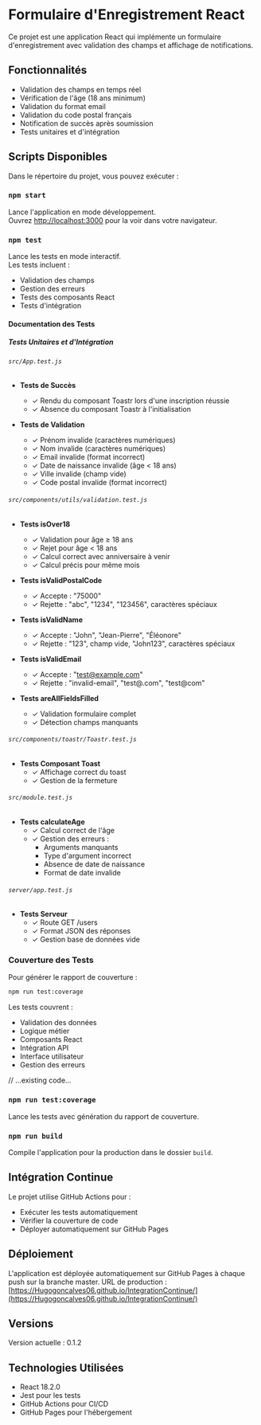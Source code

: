 # Formulaire d'Enregistrement React

Ce projet est une application React qui implémente un formulaire d'enregistrement avec validation des champs et affichage de notifications.

## Fonctionnalités

- Validation des champs en temps réel
- Vérification de l'âge (18 ans minimum)
- Validation du format email
- Validation du code postal français
- Notification de succès après soumission
- Tests unitaires et d'intégration

## Scripts Disponibles

Dans le répertoire du projet, vous pouvez exécuter :

### `npm start`

Lance l'application en mode développement.\
Ouvrez [http://localhost:3000](http://localhost:3000) pour la voir dans votre navigateur.

### `npm test`

Lance les tests en mode interactif.\
Les tests incluent :
- Validation des champs
- Gestion des erreurs
- Tests des composants React
- Tests d'intégration

#### Documentation des Tests

##### Tests Unitaires et d'Intégration

###### `src/App.test.js`
- **Tests de Succès**
  - ✓ Rendu du composant Toastr lors d'une inscription réussie
  - ✓ Absence du composant Toastr à l'initialisation

- **Tests de Validation**
  - ✓ Prénom invalide (caractères numériques)
  - ✓ Nom invalide (caractères numériques)
  - ✓ Email invalide (format incorrect)
  - ✓ Date de naissance invalide (âge < 18 ans)
  - ✓ Ville invalide (champ vide)
  - ✓ Code postal invalide (format incorrect)

###### `src/components/utils/validation.test.js`
- **Tests isOver18**
  - ✓ Validation pour âge ≥ 18 ans
  - ✓ Rejet pour âge < 18 ans
  - ✓ Calcul correct avec anniversaire à venir
  - ✓ Calcul précis pour même mois

- **Tests isValidPostalCode**
  - ✓ Accepte : "75000"
  - ✓ Rejette : "abc", "1234", "123456", caractères spéciaux

- **Tests isValidName**
  - ✓ Accepte : "John", "Jean-Pierre", "Éléonore"
  - ✓ Rejette : "123", champ vide, "John123", caractères spéciaux

- **Tests isValidEmail**
  - ✓ Accepte : "test@example.com"
  - ✓ Rejette : "invalid-email", "test@.com", "test@com"

- **Tests areAllFieldsFilled**
  - ✓ Validation formulaire complet
  - ✓ Détection champs manquants

###### `src/components/toastr/Toastr.test.js`
- **Tests Composant Toast**
  - ✓ Affichage correct du toast
  - ✓ Gestion de la fermeture

###### `src/module.test.js`
- **Tests calculateAge**
  - ✓ Calcul correct de l'âge
  - ✓ Gestion des erreurs :
    - Arguments manquants
    - Type d'argument incorrect
    - Absence de date de naissance
    - Format de date invalide

###### `server/app.test.js`
- **Tests Serveur**
  - ✓ Route GET /users
  - ✓ Format JSON des réponses
  - ✓ Gestion base de données vide

### Couverture des Tests

Pour générer le rapport de couverture :
```bash
npm run test:coverage
```

Les tests couvrent :
- Validation des données
- Logique métier
- Composants React
- Intégration API
- Interface utilisateur
- Gestion des erreurs

// ...existing code...
### `npm run test:coverage`

Lance les tests avec génération du rapport de couverture.

### `npm run build`

Compile l'application pour la production dans le dossier `build`.

## Intégration Continue

Le projet utilise GitHub Actions pour :
- Exécuter les tests automatiquement
- Vérifier la couverture de code
- Déployer automatiquement sur GitHub Pages

## Déploiement

L'application est déployée automatiquement sur GitHub Pages à chaque push sur la branche master.
URL de production : [https://Hugogoncalves06.github.io/IntegrationContinue/](https://Hugogoncalves06.github.io/IntegrationContinue/)

## Versions

Version actuelle : 0.1.2

## Technologies Utilisées

- React 18.2.0
- Jest pour les tests
- GitHub Actions pour CI/CD
- GitHub Pages pour l'hébergement